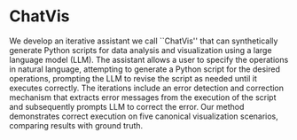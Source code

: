 # ChatVis

We develop an iterative assistant we call ``ChatVis'' that can synthetically generate Python scripts for data analysis and visualization using a large language model (LLM). The assistant allows a user to specify the operations in natural language, attempting to generate a Python script for the desired operations, prompting the LLM to revise the script as needed until it executes correctly. The iterations include an error detection and correction mechanism that extracts error messages from the execution of the script and subsequently prompts LLM to correct the error. Our method demonstrates correct execution on five canonical visualization scenarios, comparing results with ground truth. 
